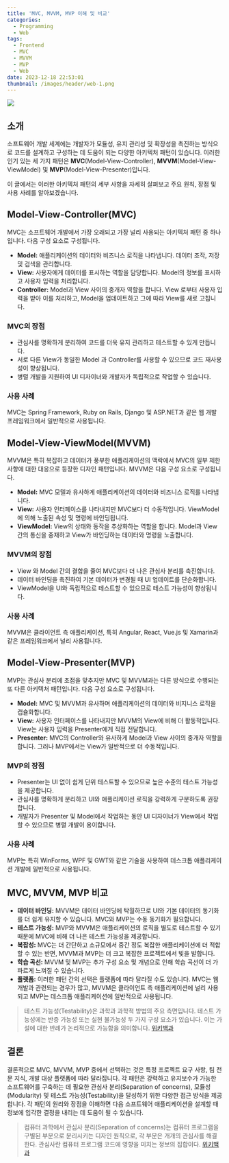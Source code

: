 ```yaml
---
title: 'MVC, MVVM, MVP 이해 및 비교'
categories:
  - Programming
  - Web
tags:
  - Frontend
  - MVC
  - MVVM
  - MVP
  - Web
date: 2023-12-18 22:53:01
thumbnail: /images/header/web-1.png
---
```


![](/images/header/web-1.png)

## 소개

소프트웨어 개발 세계에는 개발자가 모듈성, 유지 관리성 및 확장성을 촉진하는 방식으로 코드를 설계하고 구성하는 데 도움이 되는 다양한 아키텍처 패턴이 있습니다. 이러한 인기 있는 세 가지 패턴은 **MVC**(Model-View-Controller), **MVVM**(Model-View-ViewModel) 및 **MVP**(Model-View-Presenter)입니다.

이 글에서는 이러한 아키텍처 패턴의 세부 사항을 자세히 살펴보고 주요 원칙, 장점 및 사용 사례를 알아보겠습니다.

## Model-View-Controller(MVC)

MVC는 소프트웨어 개발에서 가장 오래되고 가장 널리 사용되는 아키텍처 패턴 중 하나입니다. 다음 구성 요소로 구성됩니다.

- **Model:** 애플리케이션의 데이터와 비즈니스 로직을 나타냅니다. 데이터 조작, 저장 및 검색을 관리합니다.
- **View:** 사용자에게 데이터를 표시하는 역할을 담당합니다. Model의 정보를 표시하고 사용자 입력을 처리합니다.
- **Controller:** Model과 View 사이의 중개자 역할을 합니다. View 로부터 사용자 입력을 받아 이를 처리하고, Model을 업데이트하고 그에 따라 View를 새로 고칩니다.

### MVC의 장점

- 관심사를 명확하게 분리하여 코드를 더욱 유지 관리하고 테스트할 수 있게 만듭니다.
- 서로 다른 View가 동일한 Model 과 Controller를 사용할 수 있으므로 코드 재사용성이 향상됩니다.
- 병렬 개발을 지원하여 UI 디자이너와 개발자가 독립적으로 작업할 수 있습니다.

### 사용 사례

MVC는 Spring Framework, Ruby on Rails, Django 및 ASP.NET과 같은 웹 개발 프레임워크에서 일반적으로 사용됩니다.

## Model-View-ViewModel(MVVM)

MVVM은 특히 복잡하고 데이터가 풍부한 애플리케이션의 맥락에서 MVC의 일부 제한 사항에 대한 대응으로 등장한 디자인 패턴입니다. MVVM은 다음 구성 요소로 구성됩니다.

- **Model:** MVC 모델과 유사하게 애플리케이션의 데이터와 비즈니스 로직를 나타냅니다.
- **View:** 사용자 인터페이스를 나타내지만 MVC보다 더 수동적입니다. ViewModel에 의해 노출된 속성 및 명령에 바인딩됩니다.
- **ViewModel:** View의 상태와 동작을 추상화하는 역할을 합니다. Model과 View 간의 통신을 중재하고 View가 바인딩하는 데이터와 명령을 노출합니다.

### MVVM의 장점

- View 와 Model 간의 결합을 줄여 MVC보다 더 나은 관심사 분리를 촉진합니다.
- 데이터 바인딩을 촉진하여 기본 데이터가 변경될 때 UI 업데이트를 단순화합니다.
- ViewModel을 UI와 독립적으로 테스트할 수 있으므로 테스트 가능성이 향상됩니다.

### 사용 사례

MVVM은 클라이언트 측 애플리케이션, 특히 Angular, React, Vue.js 및 Xamarin과 같은 프레임워크에서 널리 사용됩니다.

## Model-View-Presenter(MVP)

MVP는 관심사 분리에 초점을 맞추지만 MVC 및 MVVM과는 다른 방식으로 수행되는 또 다른 아키텍처 패턴입니다. 다음 구성 요소로 구성됩니다.

- **Model:** MVC 및 MVVM과 유사하며 애플리케이션의 데이터와 비지니스 로직을 캡슐화합니다.
- **View:** 사용자 인터페이스를 나타내지만 MVVM의 View에 비해 더 활동적입니다. View는 사용자 입력을 Presenter에게 직접 전달합니다.
- **Presenter:** MVC의 Controller와 유사하게 Model과 View 사이의 중개자 역할을 합니다. 그러나 MVP에서는 View가 일반적으로 더 수동적입니다.

### MVP의 장점

- Presenter는 UI 없이 쉽게 단위 테스트할 수 있으므로 높은 수준의 테스트 가능성을 제공합니다.
- 관심사를 명확하게 분리하고 UI와 애플리케이션 로직을 강력하게 구분하도록 권장합니다.
- 개발자가 Presenter 및 Model에서 작업하는 동안 UI 디자이너가 View에서 작업할 수 있으므로 병렬 개발이 용이합니다.

### 사용 사례

MVP는 특히 WinForms, WPF 및 GWT와 같은 기술을 사용하여 데스크톱 애플리케이션 개발에 일반적으로 사용됩니다.

## MVC, MVVM, MVP 비교

- **데이터 바인딩:** MVVM은 데이터 바인딩에 탁월하므로 UI와 기본 데이터의 동기화를 더 쉽게 유지할 수 있습니다. MVC와 MVP는 수동 동기화가 필요합니다.
- **테스트 가능성:** MVP와 MVVM은 애플리케이션의 로직을 별도로 테스트할 수 있기 때문에 MVC에 비해 더 나은 테스트 가능성을 제공합니다.
- **복잡성:** MVC는 더 간단하고 소규모에서 중간 정도 복잡한 애플리케이션에 더 적합할 수 있는 반면, MVVM과 MVP는 더 크고 복잡한 프로젝트에서 빛을 발합니다.
- **학습 곡선:** MVVM 및 MVP는 추가 구성 요소 및 개념으로 인해 학습 곡선이 더 가파르게 느껴질 수 있습니다.
- **플랫폼:** 이러한 패턴 간의 선택은 플랫폼에 따라 달라질 수도 있습니다. MVC는 웹 개발과 관련되는 경우가 많고, MVVM은 클라이언트 측 애플리케이션에 널리 사용되고 MVP는 데스크톱 애플리케이션에 일반적으로 사용됩니다.

> 테스트 가능성(Testability)은 과학과 과학적 방법의 주요 측면입니다. 테스트 가능성에는 반증 가능성 또는 실현 불가능성 두 가지 구성 요소가 있습니다. 이는 가설에 대한 반례가 논리적으로 가능함을 의미합니다. [위키백과](https://en.wikipedia.org/wiki/Testability)

## 결론

결론적으로 MVC, MVVM, MVP 중에서 선택하는 것은 특정 프로젝트 요구 사항, 팀 전문 지식, 개발 대상 플랫폼에 따라 달라집니다. 각 패턴은 강력하고 유지보수가 가능한 소프트웨어를 구축하는 데 필요한 관심사 분리(Separation of concerns), 모듈성(Modularity) 및 테스트 가능성(Testability)을 달성하기 위한 다양한 접근 방식을 제공합니다. 각 패턴의 원리와 장점을 이해하면 다음 소프트웨어 애플리케이션을 설계할 때 정보에 입각한 결정을 내리는 데 도움이 될 수 있습니다.

> 컴퓨터 과학에서 관심사 분리(Separation of concerns)는 컴퓨터 프로그램을 구별된 부분으로 분리시키는 디자인 원칙으로, 각 부문은 개개의 관심사를 해결한다. 관심사란 컴퓨터 프로그램 코드에 영향을 미치는 정보의 집합이다. [위키백과](https://ko.wikipedia.org/wiki/%EA%B4%80%EC%8B%AC%EC%82%AC_%EB%B6%84%EB%A6%AC)
